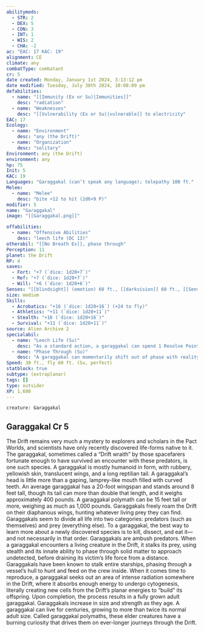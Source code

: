 ```yaml
---
abilitymods:
  - STR: 2
  - DEX: 5
  - CON: 3
  - INT: 1
  - WIS: 2
  - CHA: -2 
ac: "EAC: 17 KAC: 19" 
alignment: CE
climate: any
combatType: combatant
cr: 5
date created: Monday, January 1st 2024, 3:13:12 pm
date modified: Tuesday, July 30th 2024, 10:08:09 pm
defabilities:
  - name: "[[Immunity (Ex or Su)|Immunities]]"
    desc: "radiation"
  - name: "Weaknesses"
    desc: "[[Vulnerability (Ex or Su)|vulnerable]] to electricity"
EAC: 17
Ecology:
  - name: "Environment"
    desc: "any (the Drift)"
  - name: "Organization"
    desc: "solitary"
Environment: any (the Drift)
environment: any
hp: 75
Init: 5
KAC: 19
Languages: "Garaggakal (can’t speak any language); telepathy 100 ft."
Melee:
  - name: "Melee"
    desc: "bite +12 to hit (2d6+9 P)"
modifier: 5
name: "Garaggakal"
image: "[[Garaggakal.png]]"

offabilities:
  - name: "Offensive Abilities"
    desc: "leech life (DC 13)"
otherabil: "[[No Breath Ex]], phase through"
Perception: 11
planet: the Drift
RP: 4 
saves:
  - Fort: "+7 (`dice: 1d20+7`)"
  - Ref: "+7 (`dice: 1d20+7`)"
  - Will: "+6 (`dice: 1d20+6`)" 
Senses: "[[blindsight]] (emotion) 60 ft., [[darkvision]] 60 ft., [[Sense Through]] (emotion) 60 ft."
size: medium
Skills:
  - Acrobatics: "+16 (`dice: 1d20+16`) (+24 to fly)"
  - Athletics: "+11 (`dice: 1d20+11`)"
  - Stealth: "+16 (`dice: 1d20+16`)"
  - Survival: "+11 (`dice: 1d20+11`)" 
source: Alien Archive 2
specialabil:
  - name: "Leech Life (Su)"
    desc: "As a standard action, a garaggakal can spend 1 Resolve Point to leech the life from one target within 30 feet. This deals 3d6 damage (fortitude DC 13 half), and the garaggakal gains temporary Hit Points equal to the amount of damage dealt."
  - name: "Phase Through (Su)"
    desc: "A garaggakal can momentarily shift out of phase with reality. As a full action, a garaggakal can spend 1 Resolve Point to phase through up to 15 feet of solid matter. If it attempts to phase through something that is more than 15 feet thick, the attempt fails, but the action and Resolve Points are still expended. A garaggakal cannot phase through force effects, such as force fields."
Speed: 30 ft., fly 60 ft. (Su, perfect) 
statblock: true
subtype: (extraplanar)
tags: []
type: outsider
XP: 1,600 
---
```


```statblock
creature: Garaggakal
```

## Garaggakal Cr 5

The Drift remains very much a mystery to explorers and scholars in the Pact Worlds, and scientists have only recently discovered life-forms native to it. The garaggakal, sometimes called a “Drift wraith” by those spacefarers fortunate enough to have survived an encounter with these predators, is one such species. A garaggakal is mostly humanoid in form, with rubbery, yellowish skin, translucent wings, and a long reptilian tail. A garaggakal’s head is little more than a gaping, lamprey-like mouth filled with curved teeth. An average garaggakal has a 20-foot wingspan and stands around 8 feet tall, though its tail can more than double that length, and it weighs approximately 400 pounds. A garaggakal polymath can be 15 feet tall or more, weighing as much as 1,000 pounds.
Garaggakals freely roam the Drift on their diaphanous wings, hunting whatever living prey they can find. Garaggakals seem to divide all life into two categories: predators (such as themselves) and prey (everything else). To a garaggakal, the best way to learn more about a newly discovered species is to kill, dissect, and eat it—and not necessarily in that order.
Garaggakals are ambush predators. When a garaggakal encounters a living creature in the Drift, it stalks its prey, using stealth and its innate ability to phase through solid matter to approach undetected, before draining its victim’s life force from a distance. Garaggakals have been known to stalk entire starships, phasing through a vessel’s hull to hunt and feed on the crew inside.
When it comes time to reproduce, a garaggakal seeks out an area of intense radiation somewhere in the Drift, where it absorbs enough energy to undergo cytogenesis, literally creating new cells from the Drift’s planar energies to “build” its offspring. Upon completion, the process results in a fully grown adult garaggakal.
Garaggakals increase in size and strength as they age. A garaggakal can live for centuries, growing to more than twice its normal adult size. Called garaggakal polymaths, these elder creatures have a burning curiosity that drives them on ever-longer journeys through the Drift.
